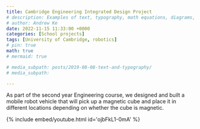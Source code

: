 ```yaml
---
title: Cambridge Engineering Integrated Design Project
# description: Examples of text, typography, math equations, diagrams, flowcharts, pictures, videos, and more.
# author: Andrew Ke
date: 2022-11-15 11:33:00 +0000
categories: [School projects]
tags: [University of Cambridge, robotics]
# pin: true
math: true
# mermaid: true

# media_subpath: posts/2019-08-08-text-and-typography/
# media_subpath: 

---
```


As part of the second year Engineering course, we designed and built a mobile robot vehicle that will pick up a magnetic cube and place it in different locations depending on whether the cube is magnetic.

{% include embed/youtube.html id='ojbFkL1-0mA' %}


